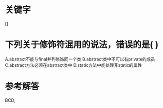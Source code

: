 # 关键字

[]

# 下列关于修饰符混用的说法，错误的是( )

A.abstract不能与final并列修饰同一个类
B.abstract类中不可以有private的成员
C.abstract方法必须在abstract类中
D.static方法中能处理非static的属性


# 参考解答

BCD;

